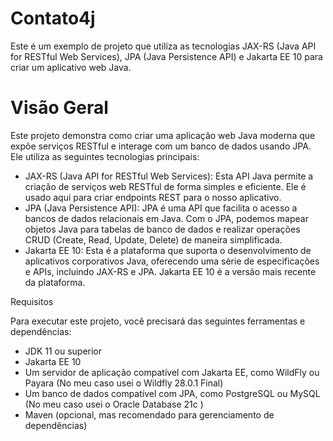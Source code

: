 <h1>Contato4j</h2>
<p >Este é um exemplo de projeto que utiliza as tecnologias JAX-RS (Java API for RESTful Web Services), JPA (Java Persistence API) e Jakarta EE 10 para criar um aplicativo web Java.</p>
<h1> Visão Geral</h1>
<p>Este projeto demonstra como criar uma aplicação web Java moderna que expõe serviços RESTful e interage com um banco de dados usando JPA. Ele utiliza as seguintes tecnologias principais: <p>
<ul>
 <li>JAX-RS (Java API for RESTful Web Services): Esta API Java permite a criação de serviços web RESTful de forma simples e eficiente. Ele é usado aqui para criar endpoints REST para o nosso aplicativo.</li>
 <li>JPA (Java Persistence API): JPA é uma API que facilita o acesso a bancos de dados relacionais em Java. Com o JPA, podemos mapear objetos Java para tabelas de banco de dados e realizar operações CRUD (Create, Read, Update, Delete) de maneira simplificada.</li>
 <li>Jakarta EE 10: Esta é a plataforma que suporta o desenvolvimento de aplicativos corporativos Java, oferecendo uma série de especificações e APIs, incluindo JAX-RS e JPA. Jakarta EE 10 é a versão mais recente da plataforma.</li>
</ul
<h1> Requisitos </h1>
<p> Para executar este projeto, você precisará das seguintes ferramentas e dependências: </p>
<ul>  
 <li>JDK 11 ou superior</li>
 <li>Jakarta EE 10 </li>
 <li>Um servidor de aplicação compatível com Jakarta EE, como WildFly ou Payara (No meu caso usei o Wildfly 28.0.1 Final) </li>
 <li>Um banco de dados compatível com JPA, como PostgreSQL ou MySQL (No meu caso usei o Oracle Database 21c ) </li>
 <li>Maven (opcional, mas recomendado para gerenciamento de dependências) </li>

</ul>
